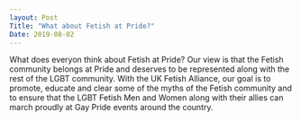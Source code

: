 ```yaml
---
layout: Post
Title: "What about Fetish at Pride?"
Date: 2019-08-02
---
```


What does everyon think about Fetish at Pride? Our view is that the Fetish community belongs at Pride and deserves to be represented along with the rest of the LGBT community. With the UK Fetish Alliance, our goal is to promote, educate and clear some of the myths of the Fetish community and to ensure that the LGBT Fetish Men and Women along with their allies can march proudly at Gay Pride events around the country.
